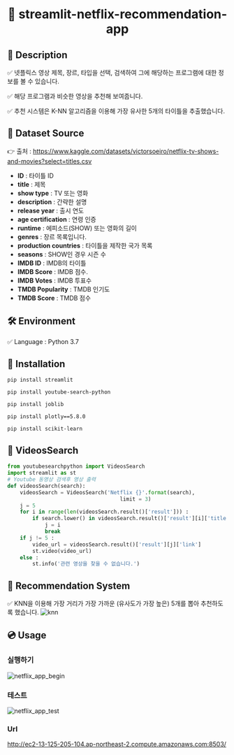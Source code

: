 <h1 align="center"> 🙌 streamlit-netflix-recommendation-app</h1>

## 📃 Description

✅ 넷플릭스 영상 제목, 장르, 타입을 선택, 검색하여 그에 해당하는 프로그램에 대한 정보를 볼 수 있습니다.

✅ 해당 프로그램과 비슷한 영상을 추천해 보여줍니다. 

✅ 추천 시스템은 K-NN 알고리즘을 이용해 가장 유사한 5개의 타이틀을 추출했습니다.

## 📘 Dataset Source

 👉 출처 : https://www.kaggle.com/datasets/victorsoeiro/netflix-tv-shows-and-movies?select=titles.csv

 - **ID** :  타이틀 ID
 - **title** : 제목
 - **show type** : TV  또는 영화
 - **description** : 간략한 설명
 - **release year** : 출시 연도
 - **age certification** : 연령 인증
 - **runtime** : 에피소드(SHOW) 또는 영화의 길이
 - **genres** : 장르 목록입니다.
 - **production countries** : 타이틀을 제작한 국가 목록
 - **seasons** : SHOW인 경우 시즌 수
 - **IMDB ID** : IMDB의 타이틀
 - **IMDB Score** :  IMDB 점수.
 - **IMDB Votes** : IMDB 투표수
 - **TMDB Popularity** :  TMDB 인기도
 - **TMDB Score** :  TMDB 점수
##
## 🛠 Environment

✅ Language : Python 3.7

##
## 🔨 Installation

```
pip install streamlit
```

```
pip install youtube-search-python
```

```
pip install joblib
```

```
pip install plotly==5.8.0
```

```
pip install scikit-learn
```
## 💼  VideosSearch

```python
from youtubesearchpython import VideosSearch
import streamlit as st
# Youtube 동영상 검색후 영상 출력
def videosSearch(search):
    videosSearch = VideosSearch('Netflix {}'.format(search), 
                                    limit = 3)
    j = 5
    for i in range(len(videosSearch.result()['result'])) :
        if search.lower() in videosSearch.result()['result'][i]['title'].lower() :
            j = i
            break                                
    if j != 5 :
        video_url = videosSearch.result()['result'][j]['link']
        st.video(video_url)
    else : 
        st.info('관련 영상을 찾을 수 없습니다.')
```
## 💼 Recommendation System

✅ KNN을 이용해 가장 거리가 가장 가까운 (유사도가 가장 높은) 5개를 뽑아 추천하도록 했습니다.
![knn](https://user-images.githubusercontent.com/105832330/172280125-12d3f63b-3eea-48b3-ae72-bc94da8070c4.png)





## 💿 Usage

### 실행하기
![netflix_app_begin](https://user-images.githubusercontent.com/105832330/172292297-fabb8eb7-6486-4965-b65d-2dabba0c9783.gif)


### 테스트
![netflix_app_test](https://user-images.githubusercontent.com/105832330/172278582-f52e660b-2491-492b-a061-2fd570e59677.gif)

### Url
http://ec2-13-125-205-104.ap-northeast-2.compute.amazonaws.com:8503/
